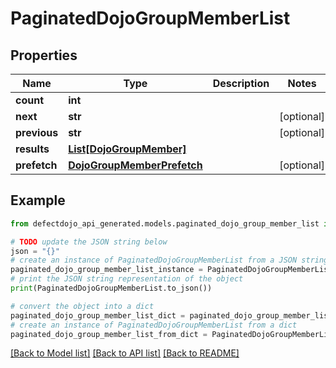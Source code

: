 # PaginatedDojoGroupMemberList


## Properties

Name | Type | Description | Notes
------------ | ------------- | ------------- | -------------
**count** | **int** |  | 
**next** | **str** |  | [optional] 
**previous** | **str** |  | [optional] 
**results** | [**List[DojoGroupMember]**](DojoGroupMember.md) |  | 
**prefetch** | [**DojoGroupMemberPrefetch**](DojoGroupMemberPrefetch.md) |  | [optional] 

## Example

```python
from defectdojo_api_generated.models.paginated_dojo_group_member_list import PaginatedDojoGroupMemberList

# TODO update the JSON string below
json = "{}"
# create an instance of PaginatedDojoGroupMemberList from a JSON string
paginated_dojo_group_member_list_instance = PaginatedDojoGroupMemberList.from_json(json)
# print the JSON string representation of the object
print(PaginatedDojoGroupMemberList.to_json())

# convert the object into a dict
paginated_dojo_group_member_list_dict = paginated_dojo_group_member_list_instance.to_dict()
# create an instance of PaginatedDojoGroupMemberList from a dict
paginated_dojo_group_member_list_from_dict = PaginatedDojoGroupMemberList.from_dict(paginated_dojo_group_member_list_dict)
```
[[Back to Model list]](../README.md#documentation-for-models) [[Back to API list]](../README.md#documentation-for-api-endpoints) [[Back to README]](../README.md)


